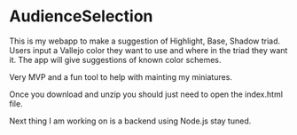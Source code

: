 ﻿# AudienceSelection

This is my webapp to make a suggestion of Highlight, Base, Shadow triad. Users input a Vallejo color they want to use and where in the triad they want it. The app will give suggestions of known color schemes. 

Very MVP and a fun tool to help with mainting my miniatures. 

Once you download and unzip you should just need to open the index.html file.

Next thing I am working on is a backend using Node.js stay tuned.
